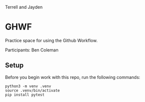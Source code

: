 Terrell and Jayden
# GHWF

Practice space for using the Github Workflow.

Participants:
Ben Coleman


## Setup

Before you begin work with this repo, run the following commands:

```
python3 -m venv .venv
source .venv/bin/activate
pip install pytest
```
